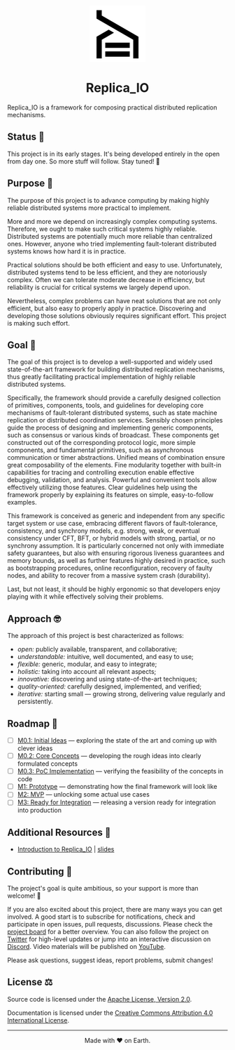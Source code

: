 <div align="center">
    <img src="doc/img/logo.png" alt="Logo" />
    <h1>Replica_IO</h1>
</div>

Replica_IO is a framework for composing practical distributed
replication mechanisms.

## Status 🌱

This project is in its early stages. It's being developed entirely in
the open from day one. So more stuff will follow. Stay tuned! 👀

## Purpose 🌟

The purpose of this project is to advance computing by making highly
reliable distributed systems more practical to implement.

More and more we depend on increasingly complex computing systems.
Therefore, we ought to make such critical systems highly reliable.
Distributed systems are potentially much more reliable than
centralized ones. However, anyone who tried implementing
fault-tolerant distributed systems knows how hard it is in practice.

Practical solutions should be both efficient and easy to use.
Unfortunately, distributed systems tend to be less efficient, and they
are notoriously complex. Often we can tolerate moderate decrease in
efficiency, but reliability is crucial for critical systems we largely
depend upon.

Nevertheless, complex problems can have neat solutions that are not
only efficient, but also easy to properly apply in practice.
Discovering and developing those solutions obviously requires
significant effort. This project is making such effort.

## Goal 🎯

The goal of this project is to develop a well-supported and widely
used state-of-the-art framework for building distributed replication
mechanisms, thus greatly facilitating practical implementation of
highly reliable distributed systems.

Specifically, the framework should provide a carefully designed
collection of primitives, components, tools, and guidelines for
developing core mechanisms of fault-tolerant distributed systems, such
as state machine replication or distributed coordination services.
Sensibly chosen principles guide the process of designing and
implementing generic components, such as consensus or various kinds of
broadcast. These components get constructed out of the corresponding
protocol logic, more simple components, and fundamental primitives,
such as asynchronous communication or timer abstractions. Unified
means of combination ensure great composability of the elements. Fine
modularity together with built-in capabilities for tracing and
controlling execution enable effective debugging, validation, and
analysis. Powerful and convenient tools allow effectively utilizing
those features. Clear guidelines help using the framework properly by
explaining its features on simple, easy-to-follow examples.

This framework is conceived as generic and independent from any
specific target system or use case, embracing different flavors of
fault-tolerance, consistency, and synchrony models, e.g. strong, weak,
or eventual consistency under CFT, BFT, or hybrid models with strong,
partial, or no synchrony assumption. It is particularly concerned not
only with immediate safety guarantees, but also with ensuring rigorous
liveness guarantees and memory bounds, as well as further features
highly desired in practice, such as bootstrapping procedures, online
reconfiguration, recovery of faulty nodes, and ability to recover from
a massive system crash (durability).

Last, but not least, it should be highly ergonomic so that developers
enjoy playing with it while effectively solving their problems.

## Approach 🤓

The approach of this project is best characterized as follows:

  * _open:_ publicly available, transparent, and collaborative;
  * _understandable:_ intuitive, well documented, and easy to use;
  * _flexible:_ generic, modular, and easy to integrate;
  * _holistic:_ taking into account all relevant aspects;
  * _innovative:_ discovering and using state-of-the-art techniques;
  * _quality-oriented:_ carefully designed, implemented, and verified;
  * _iterative:_ starting small — growing strong, delivering value
    regularly and persistently.

## Roadmap 🏁

- [ ] [M0.1: Initial Ideas](https://github.com/replica-io/replica-io/milestone/1) — exploring the state of the art and coming up with clever ideas
- [ ] [M0.2: Core Concepts](https://github.com/replica-io/replica-io/milestone/2) — developing the rough ideas into clearly formulated concepts
- [ ] [M0.3: PoC Implementation](https://github.com/replica-io/replica-io/milestone/3) — verifying the feasibility of the concepts in code
- [ ] [M1: Prototype](https://github.com/replica-io/replica-io/milestone/4) — demonstrating how the final framework will look like
- [ ] [M2: MVP](https://github.com/replica-io/replica-io/milestone/5) — unlocking some actual use cases
- [ ] [M3: Ready for Integration](https://github.com/replica-io/replica-io/milestone/6) — releasing a version ready for integration into production

## Additional Resources 📎

- [Introduction to Replica_IO](https://youtu.be/oJlryr6bMCo) | [slides](https://docs.google.com/presentation/d/15DsYbejUOlPlECkaM8zqgOp8KJdSSklLfIrWEWeMnUU)

## Contributing 🙏

The project's goal is quite ambitious, so your support is more than
welcome! 🤗

If you are also excited about this project, there are many ways you
can get involved. A good start is to subscribe for notifications,
check and participate in open issues, pull requests, discussions.
Please check the [project board][project-board] for a better overview.
You can also follow the project on [Twitter][twitter-replica-io] for
high-level updates or jump into an interactive discussion on
[Discord][discord-replica-io]. Video materials will be published on
[YouTube][youtube-replica-io].

Please ask questions, suggest ideas, report problems, submit changes!

[project-board]: https://github.com/orgs/replica-io/projects/1
[twitter-replica-io]: https://twitter.com/Replica_IO
[discord-replica-io]: https://discord.gg/CzPfN75URD
[youtube-replica-io]: https://www.youtube.com/@Replica_IO

## License ⚖️

Source code is licensed under the [Apache License, Version
2.0](LICENSE).

Documentation is licensed under the [Creative Commons Attribution 4.0
International License][cc-40].

[cc-40]: http://creativecommons.org/licenses/by/4.0/

---

<div align="center">
    Made with ❤️ on Earth.
</div>
